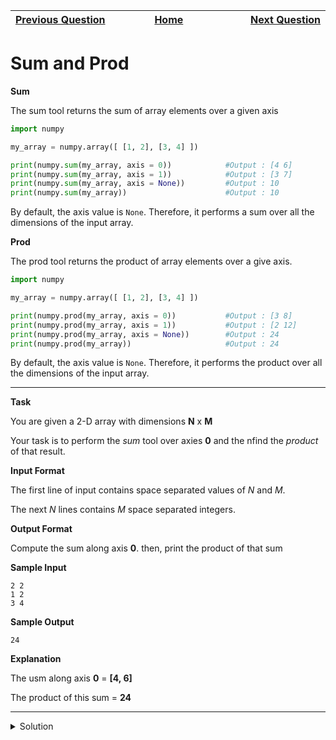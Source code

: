 | <img width=1000>[Previous Question](https://github.com/Kevin-Lago/python-hackerrank-solutions/tree/main/src/python/numpy/floor_ceil_and_rint)</img> | <img width=1000>[Home](https://github.com/Kevin-Lago/python-hackerrank-solutions)</img> | <img width=1000>[Next Question](https://github.com/Kevin-Lago/python-hackerrank-solutions/tree/main/src/python/numpy/min_and_max)</img> |
|:---|:---:|---:|

# Sum and Prod

__Sum__

The sum tool returns the sum of array elements over a given axis

```python
import numpy

my_array = numpy.array([ [1, 2], [3, 4] ])

print(numpy.sum(my_array, axis = 0))            #Output : [4 6]
print(numpy.sum(my_array, axis = 1))            #Output : [3 7]
print(numpy.sum(my_array, axis = None))         #Output : 10
print(numpy.sum(my_array))                      #Output : 10
```

By default, the axis value is ```None```. Therefore, it performs a sum over all the dimensions of the input array.

__Prod__

The prod tool returns the product of array elements over a give axis.

```python
import numpy

my_array = numpy.array([ [1, 2], [3, 4] ])

print(numpy.prod(my_array, axis = 0))           #Output : [3 8]
print(numpy.prod(my_array, axis = 1))           #Output : [2 12]
print(numpy.prod(my_array, axis = None))        #Output : 24
print(numpy.prod(my_array))                     #Output : 24
```

By default, the axis value is ```None```. Therefore, it performs the product over all the dimensions of the input array.

___

__Task__

You are given a 2-D array with dimensions __N__ x __M__

Your task is to perform the _sum_ tool over axies __0__ and the nfind the _product_ of that result.

__Input Format__

The first line of input contains space separated values of _N_ and _M_.

The next _N_ lines contains _M_ space separated integers.

__Output Format__

Compute the sum along axis __0__. then, print the product of that sum

__Sample Input__

```
2 2
1 2
3 4
```

__Sample Output__

```
24
```

__Explanation__

The usm along axis __0__ = __[4, 6]__

The product of this sum = __24__

---

<details><summary>Solution</summary>
    
```python
import numpy

if __name__ == '__main__':
    n, m = map(int, input().split())
    a = [numpy.array(list(map(int, input().split()))) for i in range(n)]

    print(numpy.product(numpy.sum(a, 0)))
```
</details>

